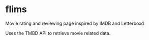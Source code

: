 # flims

Movie rating and reviewing page inspired by IMDB and Letterboxd

Uses the TMBD API to retrieve movie related data.
